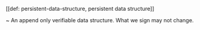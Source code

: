 [[def: persistent-data-structure, persistent data structure]]

~ An append only verifiable data structure. What we sign may not change.

